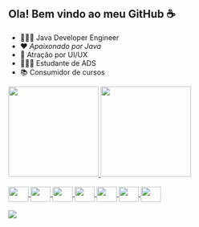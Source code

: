 ## Ola! Bem vindo ao meu GitHub ☕️
* 👨🏻‍💻 Java Developer Engineer
* ❤️ *Apaixonado por Java*
* 🎨 Atração por UI/UX
* 👨🏻‍🎓 Estudante de ADS
* 📚 Consumidor de cursos

<div>
  <a href="https://github.com/davi-manolo">
  <img height="180em" src="https://github-readme-stats.vercel.app/api?username=davi-manolo&show_icons=true&theme=radical&include_all_commits=true&count_private=true"/>
  <img height="180em" src="https://github-readme-stats.vercel.app/api/top-langs/?username=davi-manolo&layout=compact&langs_count=7&theme=radical"/>
</div>
<div style="display: inline_block"><br>
  <img align="center" height="30" width="40" src="https://cdn.jsdelivr.net/gh/devicons/devicon/icons/java/java-original.svg">
  <img align="center" height="30" width="40" src="https://cdn.jsdelivr.net/gh/devicons/devicon/icons/spring/spring-original.svg">
  <img align="center" height="30" width="40" src="https://cdn.jsdelivr.net/gh/devicons/devicon/icons/javascript/javascript-original.svg">
  <img align="center" height="30" width="40" src="https://cdn.jsdelivr.net/gh/devicons/devicon/icons/html5/html5-original.svg">
  <img align="center" height="30" width="40" src="https://cdn.jsdelivr.net/gh/devicons/devicon/icons/css3/css3-original.svg">
  <img align="center" height="30" width="40" src="https://cdn.jsdelivr.net/gh/devicons/devicon/icons/python/python-original.svg">
  <img align="center" height="30" width="40" src="https://cdn.jsdelivr.net/gh/devicons/devicon/icons/xd/xd-plain.svg"">
</div>
<div> 
  <br/>
  <a href="https://www.linkedin.com/in/davi-manolo/" target="_blank"><img src="https://img.shields.io/badge/-LinkedIn-%230077B5?style=for-the-badge&logo=linkedin&logoColor=white" target="_blank"></a> 
 
</div>
